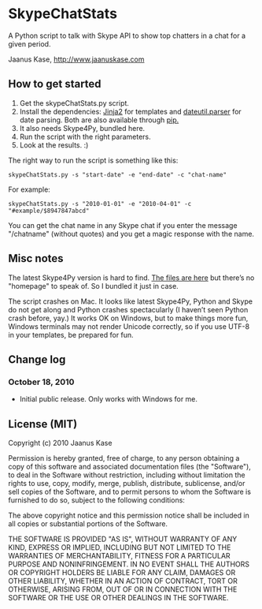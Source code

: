 # SkypeChatStats

A Python script to talk with Skype API to show top chatters in a chat for a given period.

Jaanus Kase, <http://www.jaanuskase.com>

## How to get started

1. Get the skypeChatStats.py script.
1. Install the dependencies: [Jinja2](http://jinja.pocoo.org/) for templates and [dateutil.parser](http://labix.org/python-dateutil) for date parsing. Both are also available through [pip.](http://pip.openplans.org/)
1. It also needs Skype4Py, bundled here.
1. Run the script with the right parameters.
1. Look at the results. :)

The right way to run the script is something like this:

    skypeChatStats.py -s "start-date" -e "end-date" -c "chat-name"

For example:

    skypeChatStats.py -s "2010-01-01" -e "2010-04-01" -c "#example/$8947847abcd"

You can get the chat name in any Skype chat if you enter the message "/chatname" (without quotes) and you get a magic response with the name.

## Misc notes

The latest Skype4Py version is hard to find. [The files are here](http://sourceforge.net/projects/skype4py/files/) but there’s no "homepage" to speak of. So I bundled it just in case.

The script crashes on Mac. It looks like latest Skype4Py, Python and Skype do not get along and Python crashes spectacularly (I haven’t seen Python crash before, yay.) It works OK on Windows, but to make things more fun, Windows terminals may not render Unicode correctly, so if you use UTF-8 in your templates, be prepared for fun.

## Change log

### October 18, 2010

* Initial public release. Only works with Windows for me.

## License (MIT)

Copyright (c) 2010 Jaanus Kase

Permission is hereby granted, free of charge, to any person
obtaining a copy of this software and associated documentation
files (the "Software"), to deal in the Software without
restriction, including without limitation the rights to use,
copy, modify, merge, publish, distribute, sublicense, and/or sell
copies of the Software, and to permit persons to whom the
Software is furnished to do so, subject to the following
conditions:

The above copyright notice and this permission notice shall be
included in all copies or substantial portions of the Software.

THE SOFTWARE IS PROVIDED "AS IS", WITHOUT WARRANTY OF ANY KIND,
EXPRESS OR IMPLIED, INCLUDING BUT NOT LIMITED TO THE WARRANTIES
OF MERCHANTABILITY, FITNESS FOR A PARTICULAR PURPOSE AND
NONINFRINGEMENT. IN NO EVENT SHALL THE AUTHORS OR COPYRIGHT
HOLDERS BE LIABLE FOR ANY CLAIM, DAMAGES OR OTHER LIABILITY,
WHETHER IN AN ACTION OF CONTRACT, TORT OR OTHERWISE, ARISING
FROM, OUT OF OR IN CONNECTION WITH THE SOFTWARE OR THE USE OR
OTHER DEALINGS IN THE SOFTWARE.